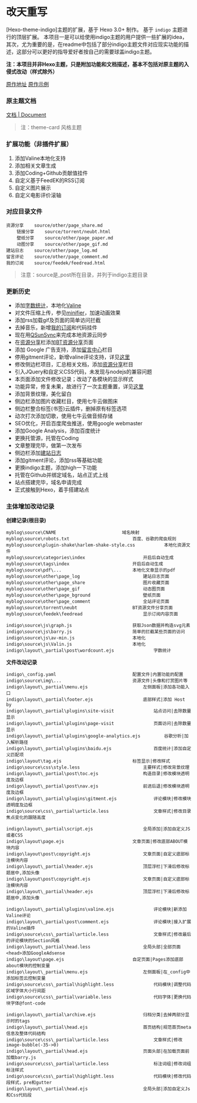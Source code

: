 改天重写
================

[Hexo-theme-indigo]主题的扩展，基于 Hexo 3.0+ 制作。 
基于 `indigo` 主题进行的顶层扩展。
本项目一是可以给使用indigo主题的用户提供一些扩展的idea，其次，尤为重要的是，在readme中包括了部分indigo主题文件对应现实功能的描述，这部分可以更好的指导爱好者按自己的需要球盖indigo主题。<br>

**注：本项目并非Hexo主题，只是附加功能和文档描述，基本不包括对原主题的入侵式改动（样式除外）**

[原作地址](https://github.com/yscoder/hexo-theme-indigo)
[原作示例](http://imys.net/)


### 原主题文档

[文档 | Document](https://github.com/yscoder/hexo-theme-indigo/wiki)


> 注：theme-card 风格主题

### 扩展功能（非插件扩展）

1. 添加Valine本地化支持
2. 添加相关文章生成
2. 添加Coding+Github贡献值挂件
3. 自定义基于FeedEK的RSS订阅
4. 自定义图片展示
5. 自定义电影评价滚轴


### 对应目录文件

    资源分享    source/other/page_share.md
        链接分享    source/torrent/neubt.html
        壁纸分享    source/other/page_paper.md
        动图分享    source/other/page_gif.md
    建站日志    source/other/page_log.md
    留言评论    source/other/page_comment.md
    我的订阅    source/feedek/feedread.html

> 注意：source是_post所在目录，并列于indigo主题目录
	
### 更新历史

- 添加[字数统计](https://github.com/willin/hexo-wordcount)，本地化[Valine](https://github.com/xcss/Valine)
- 对文件压缩上传，参见[minifier](https://github.com/chenzhutian/hexo-all-minifier)，加速动画效果
- 添加rss加载gif及页面的简单访问拦截
- 去掉音乐，新增[我的订阅](https://www.whereareyou.site/feedek/feedread.html)和代码挂件
- 现在用[QSunSync](https://github.com/qiniu/qsunsync)来完成本地资源云同步
- 在[资源分享](https://www.whereareyou.site/other/page_share.html)栏添加[BT资源分享](https://www.whereareyou.site/torrent/neubt.html)页面
- 添加 Google 广告支持，添加[留言中心](https://www.whereareyou.site/other/page_comment.html)栏目
- 停用gitment评论，新增valine评论支持，详见[这里](https://www.whereareyou.site/article/2018-4-20%20在站点中添加Valine评论系统并修改评论样式.html)
- 修改侧边栏项目，汇总相关文档，添加[资源分享](https://www.whereareyou.site/other/page_share.html)栏目
- 引入JQuery和自定义CSS代码，未发现与nodejs的兼容问题
- 本页面添加文件修改记录；改动了各模块的显示样式
- 功能异常，修复未果，故进行了一次主题重置，详见[这里](https://www.whereareyou.site/article/2017-12-2%20Hexo%20Install%20and%20Reset.html#主题部分（初始化-重置）)
- 添加背景纹理，美化留白
- 侧边栏添加图片收藏栏目，使用七牛云做图床
- 侧边栏整合标签(书签)云插件，删掉原有标签选项
- 动次打次添加切歌，使用七牛云做音频存储
- SEO优化，开启百度爬虫推送，使用google webmaster
- 添加Google Analysis，添加百度统计
- 更换托管源，托管在Coding
- 文章整理完毕，做第一次发布
- 侧边栏添加[建站日志](https://www.whereareyou.site/other/page_log.html)
- 添加gitment评论，添加rss等基础功能
- 更换indigo主题，添加high一下功能
- 托管在Github并绑定域名，站点正式上线
- 站点搭建完毕，域名申请完成
- 正式接触到Hexo，着手搭建站点





### 主体增加改动记录

**创建记录(根目录)**
```
myblog\source\CNAME							域名映射
myblog\source\robots.txt						百度、谷歌的爬虫规则
myblog\source\plugin-shake\harlem-shake-style.css			本地化资源文件
myblog\source\categories\index						开启后自动生成
myblog\source\tags\index						开启后自动生成
myblog\source\pdf\...							本地化文章显示的pdf
myblog\source\other\page_log						建站日志页面
myblog\source\other\page_share						图片收藏页面
myblog\source\other\page_gif						动态图页面
myblog\source\other\page_bground					壁纸页面
myblog\source\other\page_comment					全站评论页面
myblog\source\torrent\neubt						BT资源文件分享页面
myblog\source\feedek\feedread						显示订阅内容页面

indigo\source\js\graph.js						获取Json数据并构造svg元素
indigo\source\js\barry.js						简单的拦截某些页面的访问
indigo\source\js\av-min.js						本地化
indigo\source\js\Valin.js						本地化
indigo\layout\_partial\post\wordcount.ejs				字数统计		
```


**文件改动记录**

```
indigo\_config.yaml 							配置文件|内置功能的配置
indigo\source\img\...							资源文件|头像和打赏图片等
indigo\layout\_partial\menu.ejs						左侧面板|添加各功能入口
indigo\layout\_partial\footer.ejs					底部样式|添加 Host by
indigo\layout\_partial\plugins\site-visit				站点访问|去除数量显示
indigo\layout\_partial\plugins\page-visit				页面访问|去除数量显示
indigo\layout\_partial\plugins\google-analytics.ejs			谷歌分析|加入解析路径
indigo\layout\_partial\plugins\baidu.ejs				百度统计|添加自定义匹配项
indigo\layout\tag.ejs							标签显示|修改样式
indigo\source\css\style.less						主要样式|修改背景纹理
indigo\layout\_partial\post\toc.ejs					构造目录|修改模块透明度及边框
indigo\layout\_partial\post\nav.ejs					前进后退|修改模块透明度及边框
indigo\layout\_partial\plugins\gitment.ejs				评论模块|修改模块透明度及边框
indigo\source\css\_partial\article.less					文章样式|修改目录焦点变化的跟随高度

indigo\layout\_partial\script.ejs					全局添加|添加自定义JS或者CSS
indigo\layout\page.ejs							文章页面|修改底部ABOUT模块内容
indigo\layout\post\copyright.ejs					文章页面|自定义底部标注模块内容
indigo\layout\_partial\header.ejs					顶层浮栏|下滑后修改标题居中,添加头像
indigo\layout\post\copyright.ejs					文章页面|自定义底部标注模块内容
indigo\layout\_partial\header.ejs					顶层浮栏|下滑后修改标题居中,添加头像

indigo\layout\_partial\plugins\valine.ejs				评论模块|新添加Valine评论
indigo\layout\_partial\post\comment.ejs					评论模块|接入扩展的Valine插件
indigo\source\css\_partial\article.less					文章样式|修改最后的评论模块的Section风格
indigo\layout\_partial\head.less					全局头部|全部页面<head>添加GoogleAdsense
indigo\layout\page.ejs							自定页面|Pages添加底部about模块的控制变量
indigo\layout\_partial\menu.ejs						左侧面板|在_config中添加标签云控制变量
indigo\source\css\_partial\highlight.less				代码模块|调整代码区域字体大小行间距
indigo\source\css\_partial\variable.less				代码字体|更换代码块字体@font-code

indigo\layout\_partial\archive.ejs					归档分类|去掉两部分显示时的tags
indigo\layout\_partial\head.ejs						首页结构|规范首页meta信息及整体代码结构
indigo\source\css\_partial\article.less					文章样式|修改image-bubble(-35->0)
indigo\layout\_partial\head.ejs						页面头部|在加载页面前加载barry.js
indigo\source\css\_partial\article.less					标注词组|修改词组标注样式
indigo\source\css\_partial\highlight.less				代码模块|修改代码段样式，pre和gutter
indigo\layout\_partial\head.ejs						全局头部|添加自定义Js和Css代码段

```



